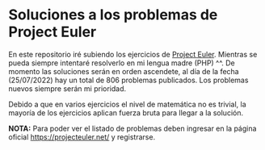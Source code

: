 # Soluciones a los problemas de Project Euler

En este repositorio iré subiendo los ejercicios de [Project Euler](https://projecteuler.net/ "Project Euler"). Mientras se pueda siempre intentaré resolverlo en mi lengua madre (PHP) ^^.
De momento las soluciones serán en orden ascendete, al día de la fecha (25/07/2022) hay un total de 806 problemas publicados. Los problemas nuevos siempre serán mi prioridad.

Debido a que en varios ejercicios el nivel de matemática no es trivial, la mayoría de los ejercicios aplican fuerza bruta para llegar a la solución.

**NOTA:** Para poder ver el listado de problemas deben ingresar en la página oficial https://projecteuler.net/ y registrarse.